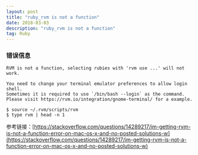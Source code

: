```yaml
---
layout: post
title: "ruby_rvm is not a function"
date: 2018-03-03
description: "ruby_rvm is not a function"
tag: Ruby
--- 
```

### 错误信息

```
RVM is not a function, selecting rubies with 'rvm use ...' will not work.

You need to change your terminal emulator preferences to allow login shell.
Sometimes it is required to use `/bin/bash --login` as the command.
Please visit https://rvm.io/integration/gnome-terminal/ for a example.
```


```
$ source ~/.rvm/scripts/rvm
$ type rvm | head -n 1

```


参考链接：[https://stackoverflow.com/questions/14289217/im-getting-rvm-is-not-a-function-error-on-mac-os-x-and-no-posted-solutions-w](https://stackoverflow.com/questions/14289217/im-getting-rvm-is-not-a-function-error-on-mac-os-x-and-no-posted-solutions-w)
